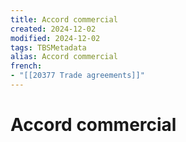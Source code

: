 ```yaml
---
title: Accord commercial
created: 2024-12-02
modified: 2024-12-02
tags: TBSMetadata
alias: Accord commercial
french:
- "[[20377 Trade agreements]]"
---
```

# Accord commercial
